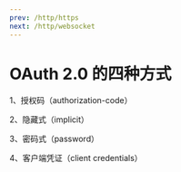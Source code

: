 ```yaml
---
prev: /http/https
next: /http/websocket
---
```

# OAuth 2.0 的四种方式

1、授权码（authorization-code）

2、隐藏式（implicit）

3、密码式（password）

4、客户端凭证（client credentials）
